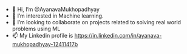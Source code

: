 - 👋 Hi, I’m @AyanavaMukhopadhyay
- 👀 I’m interested in Machine learning.
- 💞️ I’m looking to collaborate on projects related to solving real world problems using ML
- 📫 My Linkedin profile is https://in.linkedin.com/in/ayanava-mukhopadhyay-12411417b

<!---
AyanavaMukhopadhyay/AyanavaMukhopadhyay is a ✨ special ✨ repository because its `README.md` (this file) appears on your GitHub profile.
You can click the Preview link to take a look at your changes.
--->
